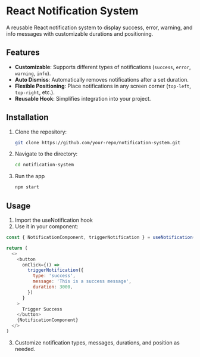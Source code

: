 # React Notification System

A reusable React notification system to display success, error, warning, and info messages with customizable durations and positioning.

## Features

- **Customizable**: Supports different types of notifications (`success`, `error`, `warning`, `info`).
- **Auto Dismiss**: Automatically removes notifications after a set duration.
- **Flexible Positioning**: Place notifications in any screen corner (`top-left`, `top-right`, etc.).
- **Reusable Hook**: Simplifies integration into your project.

## Installation

1. Clone the repository:
   ```bash
   git clone https://github.com/your-repo/notification-system.git
   ```
2. Navigate to the directory:
   ```bash
   cd notification-system
   ```
3. Run the app
   ```bash
   npm start
   ```

## Usage

1. Import the useNotification hook
2. Use it in your component:

```javascript
const { NotificationComponent, triggerNotification } = useNotification()

return (
  <>
    <button
      onClick={() =>
        triggerNotification({
          type: 'success',
          message: 'This is a success message',
          duration: 3000,
        })
      }
    >
      Trigger Success
    </button>
    {NotificationComponent}
  </>
)
```

3. Customize notification types, messages, durations, and position as needed.
